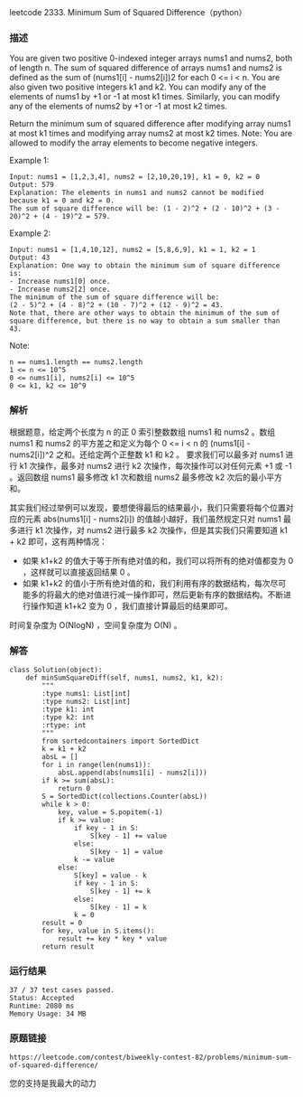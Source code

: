leetcode  2333. Minimum Sum of Squared Difference（python）




### 描述

You are given two positive 0-indexed integer arrays nums1 and nums2, both of length n. The sum of squared difference of arrays nums1 and nums2 is defined as the sum of (nums1[i] - nums2[i])2 for each 0 <= i < n. You are also given two positive integers k1 and k2. You can modify any of the elements of nums1 by +1 or -1 at most k1 times. Similarly, you can modify any of the elements of nums2 by +1 or -1 at most k2 times.

Return the minimum sum of squared difference after modifying array nums1 at most k1 times and modifying array nums2 at most k2 times. Note: You are allowed to modify the array elements to become negative integers.

 



Example 1:

	Input: nums1 = [1,2,3,4], nums2 = [2,10,20,19], k1 = 0, k2 = 0
	Output: 579
	Explanation: The elements in nums1 and nums2 cannot be modified because k1 = 0 and k2 = 0. 
	The sum of square difference will be: (1 - 2)^2 + (2 - 10)^2 + (3 - 20)^2 + (4 - 19)^2 = 579.


	
Example 2:

	Input: nums1 = [1,4,10,12], nums2 = [5,8,6,9], k1 = 1, k2 = 1
	Output: 43
	Explanation: One way to obtain the minimum sum of square difference is: 
	- Increase nums1[0] once.
	- Increase nums2[2] once.
	The minimum of the sum of square difference will be: 
	(2 - 5)^2 + (4 - 8)^2 + (10 - 7)^2 + (12 - 9)^2 = 43.
	Note that, there are other ways to obtain the minimum of the sum of square difference, but there is no way to obtain a sum smaller than 43.




Note:

	n == nums1.length == nums2.length
	1 <= n <= 10^5
	0 <= nums1[i], nums2[i] <= 10^5
	0 <= k1, k2 <= 10^9


### 解析

根据题意，给定两个长度为 n 的正 0 索引整数数组 nums1 和 nums2 。数组 nums1 和 nums2 的平方差之和定义为每个 0 <= i < n 的 (nums1[i] - nums2[i])^2 之和。还给定两个正整数 k1 和 k2 。 要求我们可以最多对 nums1 进行 k1 次操作，最多对 nums2 进行 k2 次操作，每次操作可以对任何元素 +1 或 -1 。返回数组 nums1 最多修改 k1 次和数组 nums2 最多修改 k2 次后的最小平方和。

其实我们经过举例可以发现，要想使得最后的结果最小，我们只需要将每个位置对应的元素 abs(nums1[i] - nums2[i]) 的值越小越好，我们虽然规定只对 nums1 最多进行 k1 次操作，对 nums2 进行最多 k2 次操作，但是其实我们只需要知道 k1 + k2 即可，这有两种情况：

* 如果 k1+k2 的值大于等于所有绝对值的和，我们可以将所有的绝对值都变为 0 ，这样就可以直接返回结果 0 。
* 如果 k1+k2 的值小于所有绝对值的和，我们利用有序的数据结构，每次尽可能多的将最大的绝对值进行减一操作即可，然后更新有序的数据结构。不断进行操作知道 k1+k2 变为 0 ，我们直接计算最后的结果即可。

时间复杂度为 O(NlogN) ，空间复杂度为 O(N) 。

### 解答


	class Solution(object):
	    def minSumSquareDiff(self, nums1, nums2, k1, k2):
	        """
	        :type nums1: List[int]
	        :type nums2: List[int]
	        :type k1: int
	        :type k2: int
	        :rtype: int
	        """
	        from sortedcontainers import SortedDict
	        k = k1 + k2
	        absL = []
	        for i in range(len(nums1)):
	            absL.append(abs(nums1[i] - nums2[i]))
	        if k >= sum(absL):
	            return 0
	        S = SortedDict(collections.Counter(absL))
	        while k > 0:
	            key, value = S.popitem(-1)
	            if k >= value:
	                if key - 1 in S:
	                    S[key - 1] += value
	                else:
	                    S[key - 1] = value
	                k -= value
	            else:
	                S[key] = value - k
	                if key - 1 in S:
	                    S[key - 1] += k
	                else:
	                    S[key - 1] = k
	                k = 0
	        result = 0
	        for key, value in S.items():
	            result += key * key * value
	        return result
	        
### 运行结果

	37 / 37 test cases passed.
	Status: Accepted
	Runtime: 2080 ms
	Memory Usage: 34 MB

### 原题链接

	https://leetcode.com/contest/biweekly-contest-82/problems/minimum-sum-of-squared-difference/


您的支持是我最大的动力
